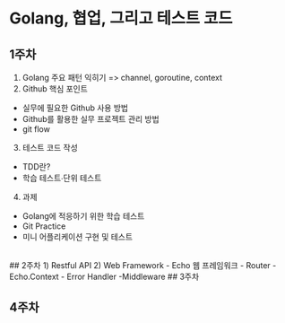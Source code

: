 # Golang, 협업, 그리고 테스트 코드

## 1주차
1) Golang 주요 패턴 익히기 => channel, goroutine, context
2) Github 핵심 포인트
  - 실무에 필요한 Github 사용 방법
  - Github를 활용한 실무 프로젝트 관리 방법
  - git flow
3) 테스트 코드 작성
  - TDD란?
  - 학습 테스트∙단위 테스트
4) 과제
  - Golang에 적응하기 위한 학습 테스트
  - Git Practice
  - 미니 어플리케이션 구현 및 테스트
<br>
## 2주차
1) Restful API
2) Web Framework
  - Echo 웹 프레임워크
  - Router
  - Echo.Context
  - Error Handler
  -Middleware
## 3주차

## 4주차
